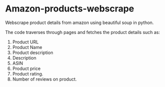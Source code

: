 # Amazon-products-webscrape
Webscrape product details from amazon using beautiful soup in python.

The code traverses through pages and fetches  the product details such as:
  1. Product URL
  2. Product Name
  3. Product description
  4. Description
  5. ASIN
  6. Product price
  7. Product rating.
  8. Number of reviews on product.
